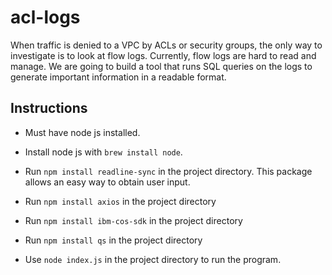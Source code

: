# acl-logs
When traffic is denied to a VPC by ACLs or security groups, the only way to investigate is to look at flow logs. Currently, flow logs are hard to read and manage. We are going to build a tool that runs SQL queries on the logs to generate important information in a readable format. 

## Instructions
* Must have node js installed.

* Install node js with `brew install node`.

* Run `npm install readline-sync` in the project directory. This package allows an easy way to obtain user input.
* Run `npm install axios` in the project directory
* Run `npm install ibm-cos-sdk` in the project directory
* Run `npm install qs` in the project directory

* Use `node index.js` in the project directory to run the program.
